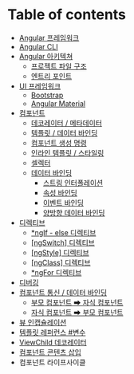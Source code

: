 # Table of contents

* [Angular 프레임워크](README.md)
* [Angular CLI](angular-cli.md)
* [Angular 아키텍쳐](angular-1/README.md)
  * [프로젝트 파일 구조](angular-1/undefined.md)
  * [엔트리 포인트](angular-1/undefined-1.md)
* [UI 프레임워크](ui/README.md)
  * [Bootstrap](ui/bootstrap.md)
  * [Angular Material](ui/angular-material.md)
* [컴포넌트](undefined/README.md)
  * [데코레이터 / 메타데이터](undefined/undefined.md)
  * [템플릿 / 데이터 바인딩](undefined/undefined-1.md)
  * [컴포넌트 생성 명령](undefined/undefined-2.md)
  * [인라인 템플릿 / 스타일링](undefined/undefined-3.md)
  * [셀렉터](undefined/undefined-4.md)
  * [데이터 바인딩](undefined/undefined-5/README.md)
    * [스트링 인터폴레이션](undefined/undefined-5/undefined.md)
    * [속성 바인딩](undefined/undefined-5/undefined-1.md)
    * [이벤트 바인딩](undefined/undefined-5/undefined-2.md)
    * [양방향 데이터 바인딩](undefined/undefined-5/undefined-3.md)
* [디렉티브](undefined-1/README.md)
  * [\*ngIf - else 디렉티브](undefined-1/ngif-else.md)
  * [\[ngSwitch\] 디렉티브](undefined-1/ngswitch.md)
  * [\[ngStyle\] 디렉티브](undefined-1/ngstyle.md)
  * [\[ngClass\] 디렉티브](undefined-1/ngclass.md)
  * [\*ngFor 디렉티브](undefined-1/ngfor.md)
* [디버깅](undefined-2.md)
* [컴포넌트 통신 / 데이터 바인딩](undefined-3/README.md)
  * [부모 컴포넌트 ➡ 자식 컴포넌트](undefined-3/undefined.md)
  * [자식 컴포넌트 ➡ 부모 컴포넌트](undefined-3/undefined-1.md)
* [뷰 인캡슐레이션](undefined-4.md)
* [템플릿 레퍼런스 \#변수](undefined-5.md)
* [ViewChild 데코레이터](viewchild.md)
* [컴포넌트 콘텐츠 삽입](undefined-6.md)
* 컴포넌트 라이프사이클

